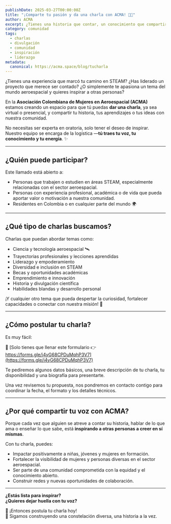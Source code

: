 ```yaml
---
publishDate: 2025-03-27T00:00:00Z
title: "¡Comparte tu pasión y da una charla con ACMA! 🎤🚀"
author: ACMA
excerpt: ¿Tienes una historia que contar, un conocimiento que compartir o una experiencia que puede inspirar? ¡En ACMA queremos escucharte! Comparte una charla con nuestra comunidad y haz parte del cambio.
category: comunidad
tags:
  - charlas
  - divulgación
  - comunidad
  - inspiración
  - liderazgo
metadata:
  canonical: https://acma.space/blog/tucharla
---
```


¿Tienes una experiencia que marcó tu camino en STEAM? ¿Has liderado un proyecto que merece ser contado? ¿O simplemente te apasiona un tema del mundo aeroespacial y quieres inspirar a otras personas?

En la **Asociación Colombiana de Mujeres en Aeroespacial (ACMA)** estamos creando un espacio para que tú puedas **dar una charla**, ya sea virtual o presencial, y compartir tu historia, tus aprendizajes o tus ideas con nuestra comunidad.

No necesitas ser experta en oratoria, solo tener el deseo de inspirar. Nuestro equipo se encarga de la logística —**tú traes tu voz, tu conocimiento y tu energía**. ✨

---

## ¿Quién puede participar?

Este llamado está abierto a:

- Personas que trabajen o estudien en áreas STEAM, especialmente relacionadas con el sector aeroespacial.
- Personas con experiencia profesional, académica o de vida que pueda aportar valor o motivación a nuestra comunidad.
- Residentes en Colombia o en cualquier parte del mundo 🌍

---

## ¿Qué tipo de charlas buscamos?

Charlas que puedan abordar temas como:

- Ciencia y tecnología aeroespacial 🛰️  
- Trayectorias profesionales y lecciones aprendidas  
- Liderazgo y empoderamiento  
- Diversidad e inclusión en STEAM  
- Becas y oportunidades académicas  
- Emprendimiento e innovación  
- Historia y divulgación científica  
- Habilidades blandas y desarrollo personal  

¡Y cualquier otro tema que pueda despertar la curiosidad, fortalecer capacidades o conectar con nuestra misión! 💫

---

## ¿Cómo postular tu charla?

Es muy fácil:

📝 [Solo tienes que llenar este formulario 👉 https://forms.gle/i4yG68CPDuMqhP3V7](https://forms.gle/i4yG68CPDuMqhP3V7)

Te pediremos algunos datos básicos, una breve descripción de tu charla, tu disponibilidad y una biografía para presentarte.

Una vez revisemos tu propuesta, nos pondremos en contacto contigo para coordinar la fecha, el formato y los detalles técnicos.

---

## ¿Por qué compartir tu voz con ACMA?

Porque cada vez que alguien se atreve a contar su historia, hablar de lo que ama o enseñar lo que sabe, está **inspirando a otras personas a creer en sí mismas**.

Con tu charla, puedes:

- Impactar positivamente a niñas, jóvenes y mujeres en formación.  
- Fortalecer la visibilidad de mujeres y personas diversas en el sector aeroespacial.  
- Ser parte de una comunidad comprometida con la equidad y el conocimiento abierto.  
- Construir redes y nuevas oportunidades de colaboración.

---

**¿Estás lista para inspirar?**  
**¿Quieres dejar huella con tu voz?**

🎤 ¡Entonces postula tu charla hoy!  
🌠 Sigamos construyendo una constelación diversa, una historia a la vez.